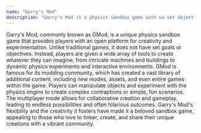 ```yaml
---
name: "Garry's Mod"
description: "Garry's Mod is a physics sandbox game with no set objectives, offering players endless possibilities to create, experiment, and play with its vast toolset and modding capabilities."
---
```


Garry's Mod, commonly known as GMod, is a unique physics sandbox game that provides players with an open platform for creativity and experimentation. Unlike traditional games, it does not have set goals or objectives. Instead, players are given a wide array of tools to create whatever they can imagine, from intricate machines and buildings to dynamic physics experiments and interactive environments. GMod is famous for its modding community, which has created a vast library of additional content, including new modes, assets, and even entire games within the game. Players can manipulate objects and experiment with the physics engine to create complex contraptions or simple, fun scenarios. The multiplayer mode allows for collaborative creation and gameplay, leading to endless possibilities and often hilarious outcomes. Garry's Mod's flexibility and the creativity it fosters have made it a beloved sandbox game, appealing to those who love to tinker, create, and share their unique creations with a vibrant community.

